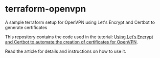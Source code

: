 # terraform-openvpn
A sample terraform setup for OpenVPN using Let's Encrypt and Certbot to generate certificates

This repository contains the code used in the tutorial: [Using Let’s Encrypt and Certbot to automate the creation of certificates for OpenVPN](http://loige.co/using-lets-encrypt-and-certbot-to-automate-the-creation-of-certificates-for-openvpn/).

Read the article for details and instructions on how to use it.
